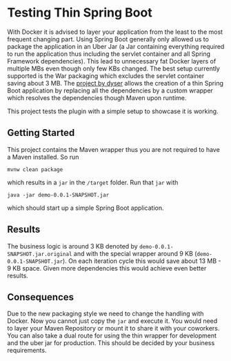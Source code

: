 # Testing Thin Spring Boot

With Docker it is advised to layer your application from the least to the most frequent changing part. Using Spring Boot generally only allowed us to package the application in an Uber Jar (a Jar containing everything required to run the application thus including the servlet container and all Spring Framework dependencies). This lead to unnecessary fat Docker layers of multiple MBs even though only few KBs changed.
The best setup currently supported is the War packaging which excludes the servlet container saving about 3 MB.
The [project by dyser](https://github.com/dsyer/spring-boot-thin-launcher) allows the creation of a thin Spring Boot application by replacing all the dependencies by a custom wrapper which resolves the dependencies though Maven upon runtime.

This project tests the plugin with a simple setup to showcase it is working.

## Getting Started

This project contains the Maven wrapper thus you are not required to have a Maven installed. So run

    mvnw clean package

which results in a `jar` in the `/target` folder. Run that `jar` with

    java -jar demo-0.0.1-SNAPSHOT.jar

which should start up a simple Spring Boot application. 

## Results

The business logic is around 3 KB denoted by `demo-0.0.1-SNAPSHOT.jar.original` and with the special wrapper around 9 KB (`demo-0.0.1-SNAPSHOT.jar`).
On each iteration cycle this would save about 13 MB - 9 KB space. Given more dependencies this would achieve even better results. 

## Consequences

Due to the new packaging style we need to change the handling with Docker. Now you cannot just copy the `jar` and execute it. You would need to layer your Maven Repository or mount it to share it with your coworkers. You can also take a dual route for using the thin wrapper for development and the uber jar for production. This should be decided by your business requirements.

